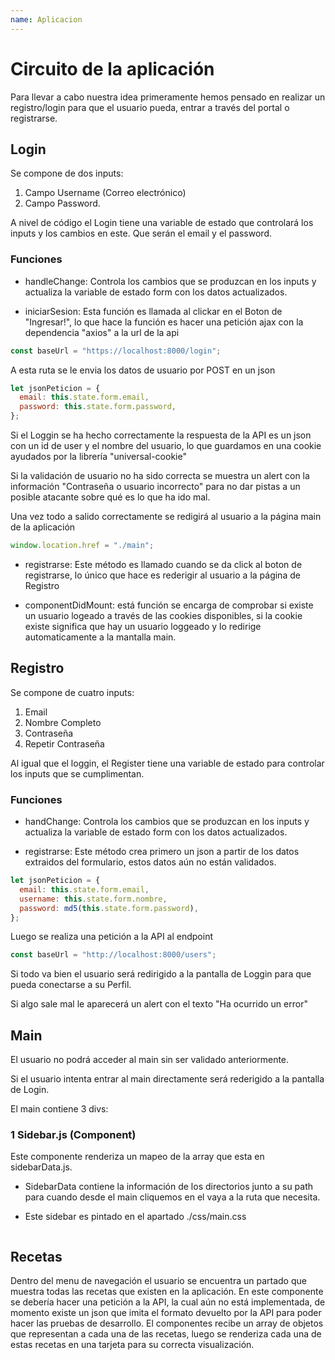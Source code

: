 ```yaml
---
name: Aplicacion
---
```


# Circuito de la aplicación

Para llevar a cabo nuestra idea primeramente hemos pensado en realizar un registro/login para que el usuario pueda, entrar a través del portal o registrarse.

## Login

Se compone de dos inputs:

1. Campo Username (Correo electrónico)
2. Campo Password.

A nivel de código el Login tiene una variable de estado que controlará los inputs y los cambios en este. Que serán el email y el password.

### Funciones

- handleChange: Controla los cambios que se produzcan en los inputs y actualiza la variable de estado form con los datos actualizados.

- iniciarSesion: Esta función es llamada al clickar en el Boton de "Ingresar!", lo que hace la función es hacer una petición ajax con la dependencia "axios" a la url de la api

```js
const baseUrl = "https://localhost:8000/login";
```

A esta ruta se le envia los datos de usuario por POST en un json

```js
let jsonPeticion = {
  email: this.state.form.email,
  password: this.state.form.password,
};
```

Si el Loggin se ha hecho correctamente la respuesta de la API es un json con un id de user y el nombre del usuario, lo que guardamos en una cookie ayudados por la librería "universal-cookie"

Si la validación de usuario no ha sido correcta se muestra un alert con la información "Contraseña o usuario incorrecto" para no dar pistas a un posible atacante sobre qué es lo que ha ido mal.

Una vez todo a salido correctamente se redigirá al usuario a la página main de la aplicación

```js
window.location.href = "./main";
```

- registrarse: Este método es llamado cuando se da click al boton de registrarse, lo único que hace es rederigir al usuario a la página de Registro

- componentDidMount: está función se encarga de comprobar si existe un usuario logeado a través de las cookies disponibles, si la cookie existe significa que hay un usuario loggeado y lo redirige automaticamente a la mantalla main.

## Registro

Se compone de cuatro inputs:

1. Email
2. Nombre Completo
3. Contraseña
4. Repetir Contraseña

Al igual que el loggin, el Register tiene una variable de estado para controlar los inputs que se cumplimentan.

### Funciones

- handChange: Controla los cambios que se produzcan en los inputs y actualiza la variable de estado form con los datos actualizados.

- registrarse: Este método crea primero un json a partir de los datos extraidos del formulario, estos datos aún no están validados.

```js
let jsonPeticion = {
  email: this.state.form.email,
  username: this.state.form.nombre,
  password: md5(this.state.form.password),
};
```
Luego se realiza una petición a la API al endpoint
```js
const baseUrl = "http://localhost:8000/users";
```
Si todo va bien el usuario será redirigido a la pantalla de Loggin para que pueda conectarse a su Perfil.

Si algo sale mal le aparecerá un alert con el texto "Ha ocurrido un error"

## Main

El usuario no podrá acceder al main sin ser validado anteriormente.

Si el usuario intenta entrar al main directamente será rederigido a la pantalla de Login.

El main contiene 3 divs:

### 1 Sidebar.js (Component)

Este componente renderiza un mapeo de la array que esta en sidebarData.js.

- SidebarData contiene la información de los directorios junto a su path para cuando desde el main cliquemos en el vaya a la ruta que necesita.

- Este sidebar es pintado en el apartado ./css/main.css

```

```
## Recetas
Dentro del menu de navegación el usuario se encuentra un partado que muestra todas las recetas que existen en la aplicación.
En este componente se debería hacer una petición a la API, la cual aún no está implementada, de momento existe un json que imita el formato devuelto por la API para poder hacer las pruebas de desarrollo.
El componentes recibe un array de objetos que representan a cada una de las recetas, luego se renderiza cada una de estas recetas en una tarjeta para su correcta visualización.
